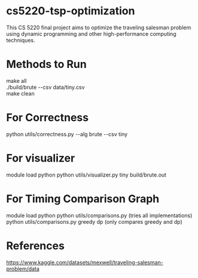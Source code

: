 # cs5220-tsp-optimization

This CS 5220 final project aims to optimize the traveling salesman problem using dynamic programming and other high-performance computing techniques.

# Methods to Run

make all  
./build/brute --csv data/tiny.csv  
make clean  

# For Correctness

python utils/correctness.py --alg brute --csv tiny

# For visualizer

module load python
python utils/visualizer.py tiny build/brute.out

# For Timing Comparison Graph

module load python
python utils/comparisons.py (tries all implementations)
python utils/comparisons.py greedy dp (only compares greedy and dp)

# References

https://www.kaggle.com/datasets/mexwell/traveling-salesman-problem/data